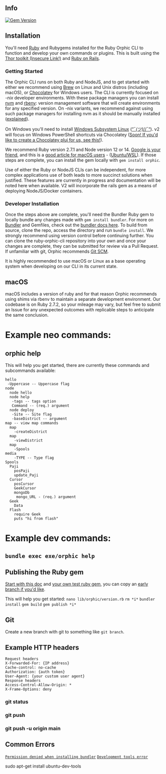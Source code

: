 ## Info

[![Gem Version](https://badge.fury.io/rb/orphic.svg)](https://badge.fury.io/rb/orphic)

## Installation

You'll need [Ruby](https://www.ruby-lang.org/en/documentation/installation/) and Rubygems installed for the Ruby Orphic CLI to function and develop your own commands or plugins. This is built using the [Thor toolkit (Insecure Link!)](http://whatisthor.com/) and [Ruby on Rails](https://rubyonrails.org/).

### Getting Started

The Orphic CLI runs on both Ruby and NodeJS, and to get started with either we recommend using [Brew](https://brew.sh) on Linux and Unix distros (including macOS), or [Chocolatey](https://chocolatey.org/) for Windows users. The CLI is currently focused on *-nix* developer environments. With these package managers you can install [nvm](https://github.com/nvm-sh/nvm) and [rbenv](https://github.com/rbenv/rbenv): version management software that will create environments for any specified version. On -nix variants, we recommend against using such package managers for installing nvm as it should be manually installed ([explained](https://stackoverflow.com/a/41913355/9281567)).

On Windows you'll need to install [Windows Subsystem Linux](https://docs.microsoft.com/en-us/windows/wsl/install-win10) ([“¯_(ツ)_//¯“](https://gorails.com/setup/windows/10)).
v2 will focus on Windows PowerShell shortcuts via Chocolatey ([Soon! If you'd like to create a Chocolatey pluj for us, see this!](https://chocolatey.org/packages/travis)).

We recommend Ruby version 2.7.1 and Node version 12 or 14. [Google is your friend](https://lmgtfy.com/?q=install+ruby+and+rubygems), and this is a [good article for macOS users](https://www.moncefbelyamani.com/the-definitive-guide-to-installing-ruby-gems-on-a-mac/) - ([Ubuntu/WSL](https://stackify.com/install-ruby-on-ubuntu-everything-you-need-to-get-going/)). If those steps are complete, you can install the gem locally with `gem install orphic`.

Use of either the Ruby or NodeJS CLIs can be independent, for more complex applications use of both leads to more succinct solutions when justified. These features are currently in progress and documentation will be noted here when available. V2 will incorporate the rails gem as a means of deploying NodeJS/Docker containers.

### Developer Installation

Once the steps above are complete, you'll need the Bundler Ruby gem to locally bundle any changes made with `gem install bundler`. For more on [Bundler](https://bundler.io/) and Gemfiles, check out the [bundler docs here](https://bundler.io/gemfile.html). To build from source, clone the repo, access the directory and run `bundle install`. We strongly recommend using version control before continuing further. You can clone the ruby-orphic-cli repository into your own and once your changes are complete, they can be submitted for review via a Pull Request. If unfamiliar with git, Orphic recommends [Git SCM](https://git-scm.com/). 

It is highly recommended to use macOS or Linux as a base operating system when developing on our CLI in its current state.

## macOS

macOS includes a version of ruby and for that reason Orphic recommends using shims via rbenv to maintain a separate development environment. Our codebase is on Ruby 2.7.2, so your mileage may vary, but feel free to submit an Issue for any unexpected outcomes with replicable steps to anticipate the same conclusion. 

# Example neo commands:

## orphic help

This will help you get started, there are currently these commands and subcommands available:

```
hello
 -Uppercase -- Uppercase flag
node
  node hello
  node help
   -tags -- tags option
   Command -- (req.) argument
  node deploy
   -Site -- Site flag
   -baseDistrict -- argument
map -- view map commands
  map 
    -createDistrict
  map 
    -viewDistrict
  map
    -Spools
media
    -TYPE -- Type flag
Spools
  Paji
    posPaji
    update_Paji
  Cursor
    posCursor
    GeekCursor
    mongoDb
     mongo_URL - (req.) argument
  Geek
    Data
  Flash
    require Geek
    puts "hi from flash"
```

# Example dev commands:

## `bundle exec exe/orphic help`

## Publishing the Ruby gem

[Start with this doc](https://guides.rubygems.org/publishing/) and [your own test ruby gem](https://guides.rubygems.org/make-your-own-gem/#documenting-your-code), you can copy an [early branch if you'd like](https://rubygems.org/gems/orphic/versions/0.1.0).

This will help you get started:
`nano lib/orphic/version.rb`
`rm *i*`
`bundler install`
`gem build`
`gem publish *i*`

## Git

Create a new branch with git to something like `git branch`.

## Example HTTP headers
```
Request headers
X-Forwarded-For: {IP address}
Cache-control: no-cache
Authorization: {auth token}
User-Agent: {your custom user agent}
Response headers
Access-Control-Allow-Origin: *
X-Frame-Options: deny
```

### git status
### git push
### git push -u origin main

## Common Errors

[```Permission denied when installing bundler```](https://bundler.io/doc/troubleshooting.html)
[```Development tools error```](https://stackoverflow.com/a/63442072/9281567)

sudo apt-get install ubuntu-dev-tools

